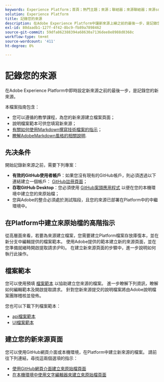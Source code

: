 ```yaml
---
keywords: Experience Platform；首頁；熱門主題；來源；聯結器；來源聯結器；來源sdk；sdk；SDK
solution: Experience Platform
title: 記錄您的來源
description: 在Adobe Experience Platform中讓新來源上線之前的最後一步，是記錄您的新來源。
exl-id: 80daadb1-127f-4f42-8bc9-fb89a7898462
source-git-commit: 59dfa862388394a68630a7136dee8e8988d0368c
workflow-type: tm+mt
source-wordcount: '411'
ht-degree: 0%

---
```


# 記錄您的來源

在Adobe Experience Platform中即時設定新來源之前的最後一步，是記錄您的新來源。

本檔案指南包含：

* 您可以遵循的教學課程，為您的新來源建立檔案頁面；
* 說明檔案範本可供您填寫新來源；
* [有關如何使用Markdown撰寫技術檔案的指示](https://experienceleague.adobe.com/docs/contributor/contributor-guide/writing-essentials/markdown.html?lang=en)；
* [瞭解AdobeMarkdown風格的相關說明](https://experienceleague.adobe.com/docs/contributor/contributor-guide/writing-essentials/markdown.html?lang=en#custom-markdown-extensions).

## 先决条件

開始記錄新來源之前，需要下列專案：

* **有效的GitHub使用者帳戶**：如果您沒有現有的GitHub帳戶，則必須透過以下連結建立一個帳戶： [GitHub註冊頁面](https://github.com/)；
* **存取GitHub Desktop**：您必須使用 [GitHub案頭應用程式](https://desktop.github.com/) 以便在您的本機環境中建立您的來原始檔；
* 您與Adobe的整合必須處於測試階段，且您的來源已部署在Platform中的中繼環境中。

## 在Platform中建立來原始檔的高階指示

從高層面來看，若要為來源建立檔案，您需要建立Platform檔案存放庫復本，並在新分支中編輯提供的檔案範本。 使用Adobe提供的範本建立新的來源頁面，並在您準備就緒時開啟提取請求(PR)。 在建立新來源頁面的步驟中，進一步說明如何執行此操作。

## 檔案範本

您可以使用預填 [檔案範本](./template.md) 以協助建立您來源的檔案。 進一步瞭解下列資訊，瞭解如何編輯範本及開啟提取請求。 針對您新來源提交的說明檔案將由Adobe說明檔案團隊稽核並發佈。

您也可以下載下列檔案範本：

* [api檔案範本](../assets/api-template.zip)
* [UI檔案範本](../assets/ui-template.zip)

## 建立您的新來源頁面

您可以使用GitHub網頁介面或本機環境，在Platform中建立新來源的檔案。 請前往下列連結，尋找這兩個選項的指示：

* [使用GitHub網頁介面建立來原始檔頁面](./github.md)
* [在本機環境中使用文字編輯器來建立來原始檔頁面](./text-editor.md)
